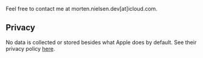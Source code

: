 Feel free to contact me at morten.nielsen.dev[at]icloud.com.

## Privacy

No data is collected or stored besides what Apple does by default. See their privacy policy [here](https://www.apple.com/legal/privacy/en-ww/).
